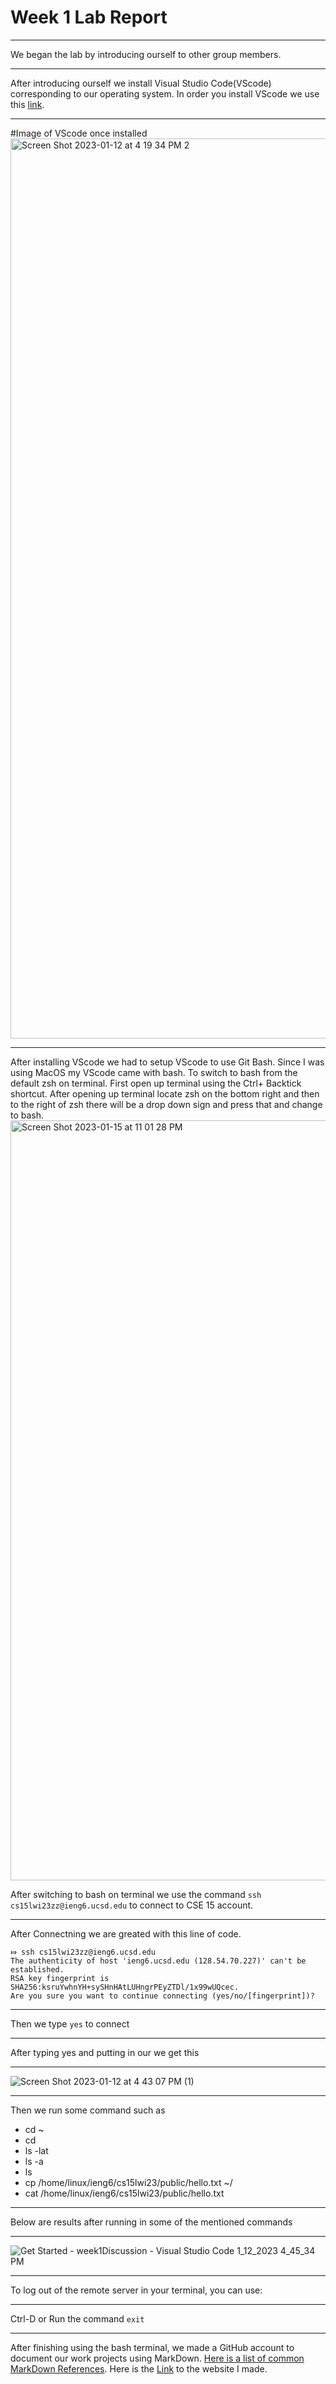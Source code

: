 # Week 1 Lab Report
***

We began the lab by introducing ourself to other group members.

***

After introducing ourself we install Visual Studio Code(VScode) corresponding to our operating system. In order you install VScode we use this [link](https://code.visualstudio.com/).

***

#Image of VScode once installed
<img width="1440" alt="Screen Shot 2023-01-12 at 4 19 34 PM 2" src="https://user-images.githubusercontent.com/61090478/212238589-8593b0ba-2ee8-44e7-9573-91a1f71103a9.png">

***

After installing VScode we had to setup VScode to use Git Bash. Since I was using MacOS my VScode came with bash. 
To switch to bash from the default zsh on terminal. First open up terminal using the Ctrl+ Backtick shortcut. After opening up terminal locate zsh on the bottom right and then to the right of zsh there will be a drop down sign and press that and change to bash.
<img width="1216" alt="Screen Shot 2023-01-15 at 11 01 28 PM" src="https://user-images.githubusercontent.com/61090478/212617968-6fcd2506-36c7-4203-9af2-dc30977bc337.png">


After switching to bash on terminal we use the command `ssh cs15lwi23zz@ieng6.ucsd.edu` to connect to CSE 15 account.

***

After Connectning we are greated with this line of code.
```
⤇ ssh cs15lwi23zz@ieng6.ucsd.edu
The authenticity of host 'ieng6.ucsd.edu (128.54.70.227)' can't be established.
RSA key fingerprint is SHA256:ksruYwhnYH+sySHnHAtLUHngrPEyZTDl/1x99wUQcec.
Are you sure you want to continue connecting (yes/no/[fingerprint])?
```
***

Then we type `yes` to connect 

***

After typing yes and putting in our we get this

***

![Screen Shot 2023-01-12 at 4 43 07 PM (1)](https://user-images.githubusercontent.com/61090478/212246364-380dfeda-1fa2-4cc9-9881-e430c75f2019.png)

***

Then we run some command such as 
* cd ~
* cd
* ls -lat
* ls -a
* ls <directory>
* cp /home/linux/ieng6/cs15lwi23/public/hello.txt ~/
* cat /home/linux/ieng6/cs15lwi23/public/hello.txt
  
***
  
Below are results after running in some of the mentioned commands
  
***
  
![Get Started - week1Discussion - Visual Studio Code 1_12_2023 4_45_34 PM](https://user-images.githubusercontent.com/61090478/212246694-823f3784-f5e4-4b77-889a-e296822971db.png)
  
***
  
To log out of the remote server in your terminal, you can use:
  
***
  
Ctrl-D or
Run the command `exit`
  
***
  
After finishing using the bash terminal, we made a GitHub account to document our work projects using MarkDown. [Here is a list of common MarkDown References](https://ucsd-cse15l-w23.github.io/week/week1/). Here is the [Link](yessir.md) to the website I made. 

  
